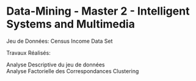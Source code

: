 # Data-Mining  - Master 2 - Intelligent Systems and Multimedia

Jeu de Données: Census Income Data Set

Travaux Réalisés:

Analyse Descriptive du jeu de données
Analyse Factorielle des Correspondances
Clustering
